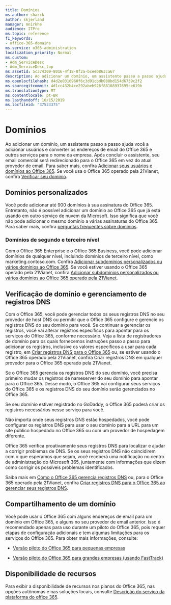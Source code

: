 ```yaml
---
title: Domínios
ms.author: sharik
author: skjerland
manager: mnirkhe
audience: ITPro
ms.topic: reference
f1_keywords:
- office-365-domains
ms.service: o365-administration
localization_priority: Normal
ms.custom:
- Adm_ServiceDesc
- Adm_ServiceDesc_top
ms.assetid: 5c374309-8016-4f18-8f2a-bceeb863ca67
description: Ao adicionar um domínio, um assistente passo a passo ajuda você a adicionar usuários e converter os endereços de email do Office 365 e outros serviços para o nome da empresa. Após concluir o assistente, seu email comercial será redirecionado para o Office 365 em vez do atual provedor de email. Para saber mais, confira Adicionar seus usuários e domínios ao Office 365. Se você usar o Office 365 operado pela 21Vianet, confira verificar seu domínio.
ms.openlocfilehash: d4d2e0316960f6c3d91cbdb088bd154d6739c2f2
ms.sourcegitcommit: 4d1cc432b4ce292abeb926f88108937695ce619b
ms.translationtype: MT
ms.contentlocale: pt-BR
ms.lasthandoff: 10/15/2019
ms.locfileid: "37523375"
---
```

# <a name="domains"></a>Domínios

Ao adicionar um domínio, um assistente passo a passo ajuda você a adicionar usuários e converter os endereços de email do Office 365 e outros serviços para o nome da empresa. Após concluir o assistente, seu email comercial será redirecionado para o Office 365 em vez do atual provedor de email. Para saber mais, confira [Adicionar seus usuários e domínios ao Office 365](https://support.office.com/article/6383f56d-3d09-4dcb-9b41-b5f5a5efd611). Se você usa o Office 365 operado pela 21Vianet, confira [Verificar seu domínio](https://docs.microsoft.com/office365/admin/setup/add-domain).
  
## <a name="custom-domains"></a>Domínios personalizados
<a name="BKMK_CustomDomains"> </a>

Você pode adicionar até 900 domínios à sua assinatura do Office 365. Entretanto, não é possível adicionar um domínio ao Office 365 que já está usando em outro serviço de nuvem da Microsoft. Isso significa que você não pode adicionar o mesmo domínio a várias assinaturas do Office 365. Para saber mais, confira [perguntas frequentes sobre domínios](https://support.office.com/article/Domains-FAQ-1272bad0-4bd4-4796-8005-67d6fb3afc5a).
  
### <a name="second-and-third-level-domains"></a>Domínios de segundo e terceiro nível
<a name="BKMK_SecondAndThirdLevelDomains"> </a>

Com o Office 365 Enterprise e o Office 365 Business, você pode adicionar domínios de qualquer nível, incluindo domínios de terceiro nível, como marketing.contoso.com. Confira [Adicionar subdomínios personalizados ou vários domínios ao Office 365](https://docs.microsoft.com/office365/admin/setup/domains-faq). Se você estiver usando o Office 365 operado pela 21Vianet, confira [Adicionar subdomínios personalizados ou vários domínios ao Office 365 operado pela 21Vianet](https://docs.microsoft.com/office365/admin/setup/domains-faq).
  
## <a name="domain-verification-and-managing-dns-records"></a>Verificação de domínio e gerenciamento de registros DNS
<a name="BKMK_ManagingDNSRecords"> </a>

Com o Office 365, você pode gerenciar todos os seus registros DNS no seu provedor de host DNS ou permitir que o Office 365 configure e gerencie os registros DNS do seu domínio para você. Se continuar a gerenciar os registros, você vai alterar registros específicos para apontar para os serviços do Office 365, conforme necessário. Veja a lista de registradores de domínio para os quais fornecemos instruções passo a passo para adicionar os registros, inclusive os valores específicos a usar para cada registro, em [Criar registros DNS para o Office 365](https://docs.microsoft.com/office365/admin/get-help-with-domains/create-dns-records-at-any-dns-hosting-provider) ou, se estiver usando o Office 365 operado pela 21Vianet, confira Criar registros DNS em qualquer provedor para o Office 365 operado pela 21Vianet. 
  
Se o Office 365 gerencia os registros DNS do seu domínio, você precisa primeiro mudar os registros de nameserver do seu domínio para apontar para o Office 365. Desse modo, o Office 365 vai configurar seus serviços do Office 365 e os registros DNS do seu domínio serão gerenciados no Office 365.
  
Se seu domínio estiver registrado no GoDaddy, o Office 365 poderá criar os registros necessários nesse serviço para você. 
  
Não importa onde seus registros DNS estão hospedados, você pode configurar os registros DNS para usar o seu domínio para a URL para um site público hospedado no Office 365 ou com um provedor de hospedagem diferente. 
  
Office 365 verifica proativamente seus registros DNS para localizar e ajudar a corrigir problemas de DNS. Se os seus registros DNS não coincidirem com o que esperamos que sejam, você receberá uma notificação no centro de administração do Microsoft 365, juntamente com informações que dizem como corrigir os possíveis problemas identificados.
  
Saiba mais em [Como o Office 365 gerencia registros DNS](https://docs.microsoft.com/office365/admin/setup/domains-faq) ou, para o Office 365 operado pela 21Vianet, confira [Criar registros DNS para o Office 365 ao gerenciar seus registros DNS](https://docs.microsoft.com/office365/admin/services-in-china/create-dns-records-when-you-manage-your-dns-records).
  
## <a name="sharing-a-domain"></a>Compartilhamento de um domínio
<a name="BKMK_ManagingDNSRecords"> </a>

Você pode usar o Office 365 com alguns endereços de email para um domínio em Office 365, e alguns no seu provedor de email anterior. Isso é recomendado apenas para uso durante um piloto do Office 365, pois requer etapas de configuração adicionais e tem algumas limitações para os serviços do Office 365. Para obter mais informações, consulte:
  
- [Versão piloto do Office 365 para pequenas empresas](https://support.office.com/article/39cee536-6a03-40cf-b9c1-f301bb6001d7)
    
- [Versão piloto do Office 365 para grandes empresas (usando FastTrack)](https://fasttrack.office.com/onboard)
    
## <a name="feature-availability"></a>Disponibilidade de recursos
<a name="BKMK_ManagingDNSRecords"> </a>

Para exibir a disponibilidade de recursos nos planos do Office 365, nas opções autônomas e nas soluções locais, consulte [Descrição do serviço da plataforma do office 365](office-365-platform-service-description.md).
  

